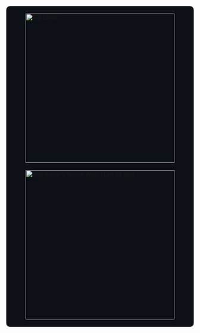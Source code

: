 <div style="display: flex; justify-content: center; align-items: center; flex-wrap: wrap; gap: 20px; background-color: #0d1117; padding: 20px; border-radius: 10px;">

  <!-- Top Languages Widget -->
  <a href="https://github-readme-stats.vercel.app/api/top-langs/?username=devtracer&hide_progress=true&theme=dark" target="_blank">
    <img alt="Top Langs" src="https://github-readme-stats.vercel.app/api/top-langs/?username=devtracer&hide_progress=true&theme=dark" width="400">
  </a>

  <!-- Currently Working On Widget -->
  <a href="https://next.ossinsight.io/widgets/official/compose-currently-working-on?activity_type=all&user_id=175941244" target="_blank">
    <picture>
      <source media="(prefers-color-scheme: dark)" srcset="https://next.ossinsight.io/widgets/official/compose-currently-working-on/thumbnail.png?activity_type=all&user_id=175941244&image_size=auto&color_scheme=dark">
      <img alt="@devtracer's Recent Work - Last 28 days" src="https://next.ossinsight.io/widgets/official/compose-currently-working-on/thumbnail.png?activity_type=all&user_id=175941244&image_size=auto&color_scheme=dark" width="400">
    </picture>
  </a>

</div>
